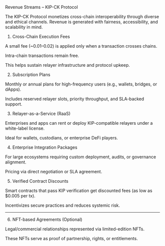 Revenue Streams – KIP-CK Protocol

The KIP-CK Protocol monetizes cross-chain interoperability through diverse and ethical channels. Revenue is generated with fairness, accessibility, and scalability in mind.



1. Cross-Chain Execution Fees

A small fee (~$0.01–$0.02) is applied only when a transaction crosses chains.

Intra-chain transactions remain free.

This helps sustain relayer infrastructure and protocol upkeep.




2. Subscription Plans

Monthly or annual plans for high-frequency users (e.g., wallets, bridges, or dApps).

Includes reserved relayer slots, priority throughput, and SLA-backed support.




3. Relayer-as-a-Service (RaaS)

Enterprises and apps can rent or deploy KIP-compatible relayers under a white-label license.

Ideal for wallets, custodians, or enterprise DeFi players.




4. Enterprise Integration Packages

For large ecosystems requiring custom deployment, audits, or governance alignment.

Pricing via direct negotiation or SLA agreement.




5. Verified Contract Discounts

Smart contracts that pass KIP verification get discounted fees (as low as $0.005 per tx).

Incentivizes secure practices and reduces systemic risk.



---

6. NFT-based Agreements (Optional)

Legal/commercial relationships represented via limited-edition NFTs.

These NFTs serve as proof of partnership, rights, or entitlements.

